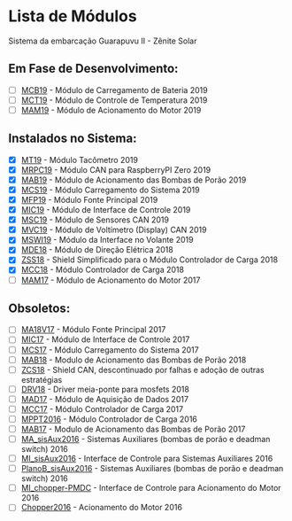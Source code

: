 # Lista de Módulos
Sistema da embarcação Guarapuvu II - Zênite Solar

## Em Fase de Desenvolvimento:
- [ ] [MCB19](https://github.com/ZeniteSolar/MCB19) - Módulo de Carregamento de Bateria 2019  
- [ ] [MCT19](https://github.com/ZeniteSolar/MCT19) - Módulo de Controle de Temperatura 2019  
- [ ] [MAM19](https://github.com/ZeniteSolar/MAM19) - Módulo de Acionamento do Motor 2019  

## Instalados no Sistema:
- [x] [MT19](https://github.com/ZeniteSolar/MT19) - Módulo Tacômetro 2019  
- [x] [MRPC19](https://github.com/ZeniteSolar/MRPC19) - Módulo CAN para RaspberryPI Zero 2019  
- [x] [MAB19](https://github.com/ZeniteSolar/MAB19) - Módulo de Acionamento das Bombas de Porão 2019  
- [x] [MCS19](https://github.com/ZeniteSolar/MCS19) - Módulo Carregamento do Sistema 2019  
- [x] [MFP19](https://github.com/ZeniteSolar/MFP19) - Módulo Fonte Principal 2019  
- [x] [MIC19](https://github.com/ZeniteSolar/MIC19) - Módulo de Interface de Controle 2019  
- [x] [MSC19](https://github.com/ZeniteSolar/MSC19) - Módulo de Sensores CAN 2019  
- [x] [MVC19](https://github.com/ZeniteSolar/MVC19) - Módulo de Voltímetro (Display) CAN 2019  
- [x] [MSWI19](https://github.com/ZeniteSolar/MSWI19) - Módulo da Interface no Volante 2019  
- [x] [MDE18]() - Módulo de Direção Elétrica 2018  
- [x] [ZSS18](https://github.com/ZeniteSolar/ZSS18) - Shield Simplificado para o Módulo Controlador de Carga 2018  
- [x] [MCC18](https://github.com/ZeniteSolar/MCC18) - Módulo Controlador de Carga 2018  
- [ ] [MAM17](https://github.com/ZeniteSolar/MAM17) - Módulo de Acionamento do Motor 2017  

## Obsoletos:
- [ ] [MA18V17](https://github.com/ZeniteSolar/MA18V17) - Módulo Fonte Principal 2017  
- [ ] [MIC17](https://github.com/ZeniteSolar/MIC17) - Módulo de Interface de Controle 2017  
- [ ] [MCS17](https://github.com/ZeniteSolar/MCS17) - Módulo Carregamento do Sistema 2017  
- [ ] [MAB18](https://github.com/ZeniteSolar/MAB18) - Modulo de Acionamento das Bombas de Porão 2018  
- [ ] [ZCS18](https://github.com/ZeniteSolar/ZCS18) - Shield CAN, descontinuado por falhas e adoção de outras estratégias  
- [ ] [DRV18](https://github.com/ZeniteSolar/DRV18) - Driver meia-ponte para mosfets 2018  
- [ ] [MAD17](https://github.com/ZeniteSolar/MAD17) - Módulo de Aquisição de Dados 2017  
- [ ] [MCC17](https://github.com/ZeniteSolar/MCC17) - Módulo Controlador de Carga 2017  
- [ ] [MPPT2016](https://github.com/ZeniteSolar/MPPT2016) - Módulo Controlador de Carga 2016  
- [ ] [MAB17](https://github.com/ZeniteSolar/MAB17) - Modulo de Acionamento das Bombas de Porão 2017  
- [ ] [MA_sisAux2016](https://github.com/ZeniteSolar/MA_sisAux2016) - Sistemas Auxiliares (bombas de porão e deadman switch) 2016  
- [ ] [MI_sisAux2016](https://github.com/ZeniteSolar/MI_sisAux2016) - Interface de Controle para Sistemas Auxiliares 2016  
- [ ] [PlanoB_sisAux2016](https://github.com/ZeniteSolar/PlanoB_sisAux2016) - Sistemas Auxiliares (bombas de porão e deadman switch) 2016  
- [ ] [MI_chopper-PMDC](https://github.com/ZeniteSolar/MI_chopper-PMDC) - Interface de Controle para Acionamento do Motor 2016  
- [ ] [Chopper2016](https://github.com/ZeniteSolar/Chopper2016) - Acionamento do Motor 2016  
